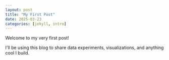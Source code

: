 ```yaml
---
layout: post
title: "My First Post"
date: 2025-03-23
categories: [jekyll, intro]
---
```


Welcome to my very first post!

I'll be using this blog to share data experiments, visualizations, and anything cool I build.
